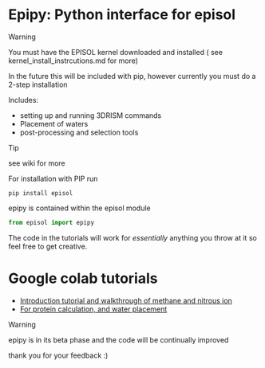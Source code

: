 # Epipy: Python interface for episol
> [!WARNING]
> You must have the EPISOL kernel downloaded and installed ( see kernel_install_instrcutions.md for more)
> 
> In the future this will be included with pip, however currently you must do a 2-step installation

Includes:
* setting up and running 3DRISM commands
* Placement of waters 
* post-processing and selection tools  
>[!TIP]
>see wiki for more

For installation with PIP run 
```
pip install episol
```
epipy is contained within the episol module
```python
from episol import epipy
```

The code in the tutorials will work for _essentially_ anything you throw at it
so feel free to get creative.

# Google colab tutorials
* [Introduction tutorial and walkthrough of methane and nitrous ion](https://colab.research.google.com/drive/1EUE9_B168XrVjyvnOackqDtIH13vcLl-#offline=true&sandboxMode=true)
* [For protein calculation, and water placement](https://colab.research.google.com/drive/1uGGPi8CAEIJNg1_mkDwbyBzpy7WiqbnQ#offline=true&sandboxMode=true)

  
> [!WARNING]
> epipy is in its beta phase and the code will be continually improved
>
> thank you for your feedback :)
